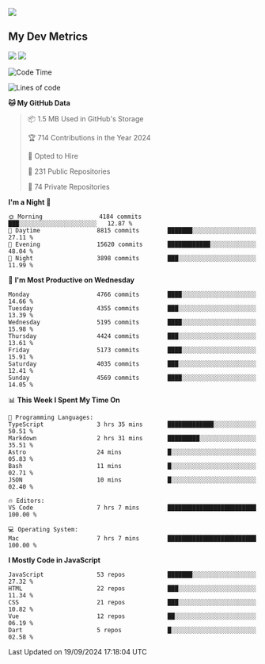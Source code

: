 [<img src="https://img.shields.io/badge/linkedin-%230077B5.svg?&style=for-the-badge&logo=linkedin&logoColor=white" />](https://www.linkedin.com/in/savepong)

<!--
[<img src="https://img.shields.io/badge/pongsiri.pisutakarathada.com-%230077B5.svg?&style=for-the-badge&color=orange" />](https://pongsiri.pisutakarathada.com)
[<img src="https://img.shields.io/badge/apps.saveworld.co-%230077B5.svg?&style=for-the-badge&color=2aa889" />](https://apps.saveworld.co)

[![savepong' github stats](https://github-readme-stats.vercel.app/api?username=savepong&show_icons=true&count_private=true&theme=gotham&hide_border=true&bg_color=00000000&text_color=768390FF)](https://pongsiri.pisutakarathada.com/posts/stats)

[![GitHub Streak](https://github-readme-streak-stats.herokuapp.com?user=savepong&theme=gotham&hide_border=true&background=00000000&dates=768390FF)](https://pongsiri.pisutakarathada.com/posts/stats)

[![Top Langs](https://github-readme-stats.vercel.app/api/top-langs/?username=savepong&layout=compact&langs_count=10&theme=gotham&hide_border=true&bg_color=00000000&text_color=768390FF)](https://pongsiri.pisutakarathada.com/posts/stats)

<!-- [![savepong's wakatime stats](https://github-readme-stats.vercel.app/api/wakatime?username=@savepong&layout=default&theme=gotham&hide_border=true&bg_color=00000000&text_color=768390FF)](https://pongsiri.pisutakarathada.com/posts/stats) -->

## My Dev Metrics

[![](https://komarev.com/ghpvc/?username=savepong&color=blue&label=Profile%20Views)](https://github.com/savepong)
[![](https://img.shields.io/github/followers/savepong?label=GitHub%20Followers)](https://github.com/savepong)

<!--START_SECTION:waka-->
![Code Time](http://img.shields.io/badge/Code%20Time-1%2C535%20hrs%2059%20mins-blue)

![Lines of code](https://img.shields.io/badge/From%20Hello%20World%20I%27ve%20Written-64.8%20million%20lines%20of%20code-blue)

**🐱 My GitHub Data** 

> 📦 1.5 MB Used in GitHub's Storage 
 > 
> 🏆 714 Contributions in the Year 2024
 > 
> 💼 Opted to Hire
 > 
> 📜 231 Public Repositories 
 > 
> 🔑 74 Private Repositories 
 > 
**I'm a Night 🦉** 

```text
🌞 Morning                4184 commits        ███░░░░░░░░░░░░░░░░░░░░░░   12.87 % 
🌆 Daytime                8815 commits        ███████░░░░░░░░░░░░░░░░░░   27.11 % 
🌃 Evening                15620 commits       ████████████░░░░░░░░░░░░░   48.04 % 
🌙 Night                  3898 commits        ███░░░░░░░░░░░░░░░░░░░░░░   11.99 % 
```
📅 **I'm Most Productive on Wednesday** 

```text
Monday                   4766 commits        ████░░░░░░░░░░░░░░░░░░░░░   14.66 % 
Tuesday                  4355 commits        ███░░░░░░░░░░░░░░░░░░░░░░   13.39 % 
Wednesday                5195 commits        ████░░░░░░░░░░░░░░░░░░░░░   15.98 % 
Thursday                 4424 commits        ███░░░░░░░░░░░░░░░░░░░░░░   13.61 % 
Friday                   5173 commits        ████░░░░░░░░░░░░░░░░░░░░░   15.91 % 
Saturday                 4035 commits        ███░░░░░░░░░░░░░░░░░░░░░░   12.41 % 
Sunday                   4569 commits        ████░░░░░░░░░░░░░░░░░░░░░   14.05 % 
```


📊 **This Week I Spent My Time On** 

```text
💬 Programming Languages: 
TypeScript               3 hrs 35 mins       █████████████░░░░░░░░░░░░   50.51 % 
Markdown                 2 hrs 31 mins       █████████░░░░░░░░░░░░░░░░   35.51 % 
Astro                    24 mins             █░░░░░░░░░░░░░░░░░░░░░░░░   05.83 % 
Bash                     11 mins             █░░░░░░░░░░░░░░░░░░░░░░░░   02.71 % 
JSON                     10 mins             █░░░░░░░░░░░░░░░░░░░░░░░░   02.40 % 

🔥 Editors: 
VS Code                  7 hrs 7 mins        █████████████████████████   100.00 % 

💻 Operating System: 
Mac                      7 hrs 7 mins        █████████████████████████   100.00 % 
```

**I Mostly Code in JavaScript** 

```text
JavaScript               53 repos            ███████░░░░░░░░░░░░░░░░░░   27.32 % 
HTML                     22 repos            ███░░░░░░░░░░░░░░░░░░░░░░   11.34 % 
CSS                      21 repos            ███░░░░░░░░░░░░░░░░░░░░░░   10.82 % 
Vue                      12 repos            ██░░░░░░░░░░░░░░░░░░░░░░░   06.19 % 
Dart                     5 repos             █░░░░░░░░░░░░░░░░░░░░░░░░   02.58 % 
```




 Last Updated on 19/09/2024 17:18:04 UTC
<!--END_SECTION:waka-->

<!--
**savepong/savepong** is a ✨ _special_ ✨ repository because its `README.md` (this file) appears on your GitHub profile.

Here are some ideas to get you started:

- 🔭 I’m currently working on WebComponents and TypeScript.
- 🌱 I’m currently learning ...
- 👯 I’m looking to collaborate on ...
- 🤔 I’m looking for help with ...
- 💬 Ask me about ...
- 📫 How to reach me: ...
- 😄 Pronouns: ...
- ⚡ Fun fact: ...
-->
